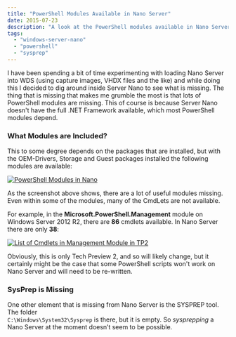 ```yaml
---
title: "PowerShell Modules Available in Nano Server"
date: 2015-07-23
description: "A look at the PowerShell modules available in Nano Server."
tags:
  - "windows-server-nano"
  - "powershell"
  - "sysprep"
---
```


I have been spending a bit of time experimenting with loading Nano Server into WDS (using capture images, VHDX files and the like) and while doing this I decided to dig around inside Server Nano to see what is missing. The thing that is missing that makes me grumble the most is that lots of PowerShell modules are missing. This of course is because Server Nano doesn't have the full .NET Framework available, which most PowerShell modules depend.

### What Modules are Included?

This to some degree depends on the packages that are installed, but with the OEM-Drivers, Storage and Guest packages installed the following modules are available:

[![PowerShell Modules in Nano](/assets/images/screenshots/ss_nano_listofpowershellmodules.png)](/assets/images/screenshots/ss_nano_listofpowershellmodules.png)

As the screenshot above shows, there are a lot of useful modules missing. Even within some of the modules, many of the CmdLets are not available.

For example, in the **Microsoft.PowerShell.Management** module on Windows Server 2012 R2, there are **86** cmdlets available. In Nano Server there are only **38**:

[![List of Cmdlets in Management Module in TP2](/assets/images/screenshots/ss_nano_listofmanagmentcmdlets.png)](/assets/images/screenshots/ss_nano_listofmanagmentcmdlets.png)

Obviously, this is only Tech Preview 2, and so will likely change, but it certainly might be the case that some PowerShell scripts won't work on Nano Server and will need to be re-written.

### SysPrep is Missing

One other element that is missing from Nano Server is the SYSPREP tool. The folder  
`C:\Windows\System32\Sysprep` is there, but it is empty. So *sysprepping* a Nano Server at the moment doesn’t seem to be possible.
